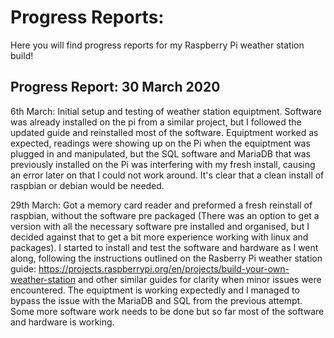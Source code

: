 # Progress Reports:
Here you will find progress reports for my Raspberry Pi weather station build!

## Progress Report: 30 March 2020 
6th March: Initial setup and testing of weather station equiptment. Software was already installed on the pi from a similar project, but I followed the updated guide and reinstalled most of the software. Equiptment worked as expected, readings were showing up on the Pi when the equiptment was plugged in and manipulated, but the SQL software and MariaDB that was previously installed on the Pi was interfering with my fresh install, causing an error later on that I could not work around. It's clear that a clean install of raspbian or debian would be needed.

29th March: Got a memory card reader and preformed a fresh reinstall of raspbian, without the software pre packaged (There was an option to get a version with all the necessary software pre installed and organised, but I decided against that to get a bit more experience working with linux and packages). I started to install and test the software and hardware as I went along, following the instructions outlined on the Rasberry Pi weather station guide: https://projects.raspberrypi.org/en/projects/build-your-own-weather-station and other similar guides for clarity when minor issues were encountered. The equiptment is working expectedly and I managed to bypass the issue with the MariaDB and SQL from the previous attempt. Some more software work needs to be done but so far most of the software and hardware is working.
